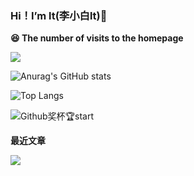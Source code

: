 ### Hi！I’m lt(李小白lt)👋
**😆 The number of visits to the homepage**

[![](https://count.getloli.com/get/@ltttttttttttt.github.readme)](https://count.getloli.com/)

![Anurag's GitHub stats](https://github-readme-stats.vercel.app/api?username=ltttttttttttt&show_icons=true&theme=light_default&count_private=true&bg_color=30,eeeeee,cccccc&title_color=000000&text_color=000000)

![Top Langs](https://github-readme-stats.vercel.app/api/top-langs/?username=ltttttttttttt&theme=light_default&count_private=true&layout=compact&bg_color=30,eeeeee,cccccc&title_color=000000&text_color=000000)

![Github奖杯🏆start](https://github-profile-trophy.vercel.app/?username=ltttttttttttt&theme=onedark)

**最近文章**

[![](https://github-readme-juejin-recent-article-flywith24.vercel.app/juejin?id=4248168660474269&limit=1)](https://juejin.cn/user/4248168660474269/posts)
